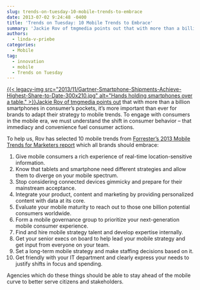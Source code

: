 ```yaml
---
slug: trends-on-tuesday-10-mobile-trends-to-embrace
date: 2013-07-02 9:24:48 -0400
title: 'Trends on Tuesday: 10 Mobile Trends to Embrace'
summary: 'Jackie Rov of tmgmedia points out that with more than a billion smartphones in consumer&rsquo;s pockets, it&rsquo;s more important than ever for brands to adapt their strategy to mobile trends.  To engage with consumers in the mobile era, we must understand the shift in consumer behavior'
authors:
  - linda-v-priebe
categories:
  - Mobile
tag:
  - innovation
  - mobile
  - Trends on Tuesday
---
```


[{{< legacy-img src="2013/11/Gartner-Smartphone-Shipments-Achieve-Highest-Share-to-Date-300x210.jpg" alt="Hands holding smartphones over a table." >}}](https://s3.amazonaws.com/sitesusa/wp-content/uploads/sites/212/2013/11/Gartner-Smartphone-Shipments-Achieve-Highest-Share-to-Date-300x210.jpg)[Jackie Rov of tmgmedia points out](http://engage.tmgcustommedia.com/2013/05/10-mobile-trends-2013/) that with more than a billion smartphones in consumer’s pockets, it’s more important than ever for brands to adapt their strategy to mobile trends. To engage with consumers in the mobile era, we must understand the shift in consumer behavior – that immediacy and convenience fuel consumer actions.

To help us, Rov has selected 10 mobile trends from [Forrester’s 2013 Mobile Trends for Marketers report](http://offers.adobe.com/content/dam/offer-manager/forrester_2013_mobile_trends_for_marketers.pdf) which all brands should embrace:

  1. Give mobile consumers a rich experience of real-time location-sensitive information.
  2. Know that tablets and smartphone need different strategies and allow them to diverge on your mobile spectrum.
  3. Stop considering connected devices gimmicky and prepare for their mainstream acceptance.
  4. Integrate your product, content and marketing by providing personalized content with data at its core.
  5. Evaluate your mobile maturity to reach out to those one billion potential consumers worldwide.
  6. Form a mobile governance group to prioritize your next-generation mobile consumer experience.
  7. Find and hire mobile strategy talent and develop expertise internally.
  8. Get your senior execs on board to help lead your mobile strategy and get input from everyone on your team.
  9. Set a long-term mobile strategy and make staffing decisions based on it.
 10. Get friendly with your IT department and clearly express your needs to justify shifts in focus and spending.

Agencies which do these things should be able to stay ahead of the mobile curve to better serve citizens and stakeholders.